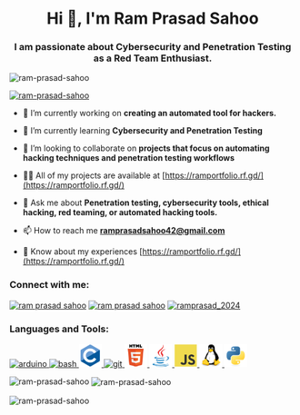 <h1 align="center">Hi 👋, I'm Ram Prasad Sahoo</h1>
<h3 align="center">I am passionate about Cybersecurity and Penetration Testing as a Red Team Enthusiast.</h3>

<p align="left"> <img src="https://komarev.com/ghpvc/?username=ram-prasad-sahoo&label=Profile%20views&color=0e75b6&style=flat" alt="ram-prasad-sahoo" /> </p>

<p align="left"> <a href="https://github.com/ryo-ma/github-profile-trophy"><img src="https://github-profile-trophy.vercel.app/?username=ram-prasad-sahoo" alt="ram-prasad-sahoo" /></a> </p>

- 🔭 I’m currently working on **creating an automated tool for hackers.**

- 🌱 I’m currently learning **Cybersecurity and Penetration Testing**

- 👯 I’m looking to collaborate on **projects that focus on automating hacking techniques and penetration testing workflows**

- 👨‍💻 All of my projects are available at [https://ramportfolio.rf.gd/](https://ramportfolio.rf.gd/)

- 💬 Ask me about **Penetration testing, cybersecurity tools, ethical hacking, red teaming, or automated hacking tools.**

- 📫 How to reach me **ramprasadsahoo42@gmail.com**

- 📄 Know about my experiences [https://ramportfolio.rf.gd/](https://ramportfolio.rf.gd/)

<h3 align="left">Connect with me:</h3>
<p align="left">
<a href="https://www.linkedin.com/in/ramprasadsahoo" target="blank"><img align="center" src="https://raw.githubusercontent.com/rahuldkjain/github-profile-readme-generator/master/src/images/icons/Social/linked-in-alt.svg" alt="ram prasad sahoo" height="30" width="40" /></a>
<a href="https://www.facebook.com/share/Rs9PgjDVGdYZyYH6/?mibextid=qi2Omg" target="blank"><img align="center" src="https://raw.githubusercontent.com/rahuldkjain/github-profile-readme-generator/master/src/images/icons/Social/facebook.svg" alt="ram prasad sahoo" height="30" width="40" /></a>
<a href="https://www.instagram.com/ramprasad_2024/" target="blank"><img align="center" src="https://raw.githubusercontent.com/rahuldkjain/github-profile-readme-generator/master/src/images/icons/Social/instagram.svg" alt="ramprasad_2024" height="30" width="40" /></a>
</p>

<h3 align="left">Languages and Tools:</h3>
<p align="left"> <a href="https://www.arduino.cc/" target="_blank" rel="noreferrer"> <img src="https://cdn.worldvectorlogo.com/logos/arduino-1.svg" alt="arduino" width="40" height="40"/> </a> <a href="https://www.gnu.org/software/bash/" target="_blank" rel="noreferrer"> <img src="https://www.vectorlogo.zone/logos/gnu_bash/gnu_bash-icon.svg" alt="bash" width="40" height="40"/> </a> <a href="https://www.cprogramming.com/" target="_blank" rel="noreferrer"> <img src="https://raw.githubusercontent.com/devicons/devicon/master/icons/c/c-original.svg" alt="c" width="40" height="40"/> </a> <a href="https://git-scm.com/" target="_blank" rel="noreferrer"> <img src="https://www.vectorlogo.zone/logos/git-scm/git-scm-icon.svg" alt="git" width="40" height="40"/> </a> <a href="https://www.w3.org/html/" target="_blank" rel="noreferrer"> <img src="https://raw.githubusercontent.com/devicons/devicon/master/icons/html5/html5-original-wordmark.svg" alt="html5" width="40" height="40"/> </a> <a href="https://www.java.com" target="_blank" rel="noreferrer"> <img src="https://raw.githubusercontent.com/devicons/devicon/master/icons/java/java-original.svg" alt="java" width="40" height="40"/> </a> <a href="https://developer.mozilla.org/en-US/docs/Web/JavaScript" target="_blank" rel="noreferrer"> <img src="https://raw.githubusercontent.com/devicons/devicon/master/icons/javascript/javascript-original.svg" alt="javascript" width="40" height="40"/> </a> <a href="https://www.linux.org/" target="_blank" rel="noreferrer"> <img src="https://raw.githubusercontent.com/devicons/devicon/master/icons/linux/linux-original.svg" alt="linux" width="40" height="40"/> </a> <a href="https://www.python.org" target="_blank" rel="noreferrer"> <img src="https://raw.githubusercontent.com/devicons/devicon/master/icons/python/python-original.svg" alt="python" width="40" height="40"/> </a> </p>

<p><img align="left" src="https://github-readme-stats.vercel.app/api/top-langs?username=ram-prasad-sahoo&show_icons=true&locale=en&layout=compact" alt="ram-prasad-sahoo" /></p>

<p>&nbsp;<img align="center" src="https://github-readme-stats.vercel.app/api?username=ram-prasad-sahoo&show_icons=true&locale=en" alt="ram-prasad-sahoo" /></p>

<p><img align="center" src="https://github-readme-streak-stats.herokuapp.com/?user=ram-prasad-sahoo&" alt="ram-prasad-sahoo" /></p>
